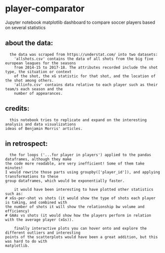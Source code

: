 # player-comparator
Jupyter notebook matplotlib dashboard to compare soccer players based on several statistics

## about the data:
      the data was scraped from https://understat.com/ into two datasets:
        'allshots.csv' contains the data of all shots from the big five european leagues for the seasons
        from 2014-15 to 2017-18. The attributes recorded include the shot type, the situation or context
        of the shot, the xG statistic for that shot, and the location of the shot among others.        
        'allinfo.csv' contains data relative to each player such as their team/s each season and the
        number of appearances.
        
## credits:
      this notebook tries to replicate and expand on the interesting analysis and data visualizations
    ideas of Benjamin Morris' articles.
        
## in retrospect:
      the for loops ('...for player in players') applied to the pandas dataframes, although they make
    the code more readable, are very inefficient! Some of them take minutes!
    I would rewrite those parts using groupby(['player_id']), and applying transformations to these
    group dataframes, which would be exponentially faster.
        
        it would have been interesting to have plotted other statistics such as:
    # xGs-per-shot vs shots (it would show the type of shots each player is taking, and combined with
    the number of shots it will show the relationship bw volume and efficiency)
    # GAAs vs shots (it would show how the players perform in relation with the average player (xGs)).
    
        finally interactive plots you can hover onto and explore the different outliers and interesting
    points of the scatterplots would have been a great addition, but this was hard to do with
    matplotlib.    
